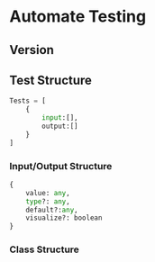 # Automate Testing

## Version

## Test Structure

```python
Tests = [
    {
        input:[],
        output:[]
    }
]
```

### Input/Output Structure

```python
{
    value: any,
    type?: any,
    default?:any,
    visualize?: boolean
}
```

### Class Structure
